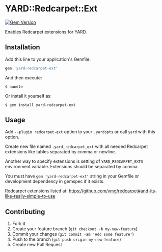 # YARD::Redcarpet::Ext

[![Gem Version](https://badge.fury.io/rb/yard-redcarpet-ext.png)](http://badge.fury.io/rb/yard-redcarpet-ext)

Enables Redcarpet extensions for YARD.

## Installation

Add this line to your application's Gemfile:

```ruby
gem 'yard-redcarpet-ext'
```

And then execute:

    $ bundle

Or install it yourself as:

    $ gem install yard-redcarpet-ext

## Usage

Add `--plugin redcarpet-ext` option to your `.yardopts` or call `yard` with this option.

Create new file named `.yard_redcarpet_ext` with all needed Redcarpet extensions like tables separated by comma or newline.

Another way to specify extensions is setting of `YARD_REDCARPET_EXTS` environment variable. Extensions should be separated by comma.

You must have `gem 'yard-redcarpet-ext'` string in your Gemfile or development dependency in gemspec if it exists.

Redcarpet extensions listed at: https://github.com/vmg/redcarpet#and-its-like-really-simple-to-use

## Contributing

1. Fork it
2. Create your feature branch (`git checkout -b my-new-feature`)
3. Commit your changes (`git commit -am 'Add some feature'`)
4. Push to the branch (`git push origin my-new-feature`)
5. Create new Pull Request
